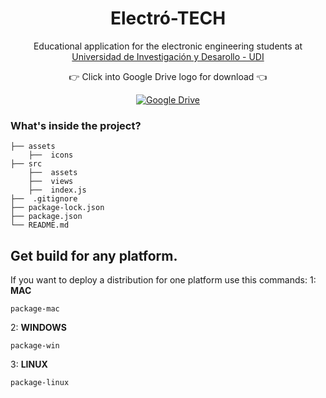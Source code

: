 <h1 align="center">
  Electró-TECH
</h1>
<p align="center">
  Educational application for the electronic engineering students at 
  <a href="https://github.com/JilverPacheco/react-portfolio-v1" target="_blank">Universidad de Investigación y Desarollo - UDI</a> 

</p>
<p align="center">
 👉 Click into Google Drive logo for download 👈
</p> 
 
 <p align="center">
  <a href="https://app.netlify.com/sites/jilverpacheco/deploys" target="_blank">
    <img src="https://logodownload.org/wp-content/uploads/2020/04/google-drive-logo-6.png" alt="Google Drive" />
  </a>
</p>

### What's inside the project?

   
    ├── assets
        ├──  icons
    ├── src
        ├──  assets
        ├──  views
        ├──  index.js
    ├──  .gitignore
    ├── package-lock.json
    ├── package.json
    └── README.md

## Get build for any platform.
If you want to deploy a distribution for one platform use this commands:
1: **MAC**
```
package-mac
```
2: **WINDOWS**
```
package-win
```
3: **LINUX**
```
package-linux
```
